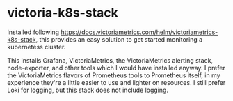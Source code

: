 # victoria-k8s-stack
Installed following https://docs.victoriametrics.com/helm/victoriametrics-k8s-stack, this provides an easy solution to get started monitoring a kubernetess cluster.

This installs Grafana, VictoriaMetrics, the VictoriaMetrics alerting stack, node-exporter, and other tools which I would have installed anyway.  I prefer the VictoriaMetrics flavors of Prometheus tools to Prometheus itself, in my experience they're a little easier to use and lighter on resources.  I still prefer Loki for logging, but this stack does not include logging.